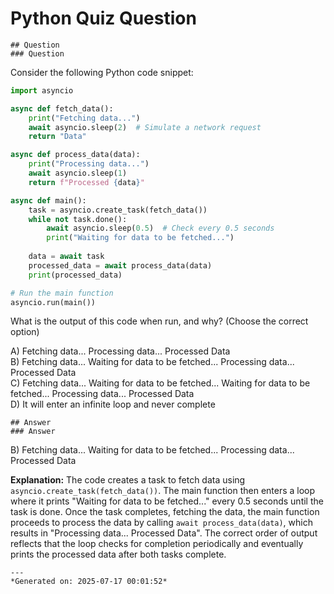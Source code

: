 # Python Quiz Question
    
    ## Question
    ### Question
Consider the following Python code snippet:

```python
import asyncio

async def fetch_data():
    print("Fetching data...")
    await asyncio.sleep(2)  # Simulate a network request
    return "Data"

async def process_data(data):
    print("Processing data...")
    await asyncio.sleep(1)
    return f"Processed {data}"

async def main():
    task = asyncio.create_task(fetch_data())
    while not task.done():
        await asyncio.sleep(0.5)  # Check every 0.5 seconds
        print("Waiting for data to be fetched...")
    
    data = await task
    processed_data = await process_data(data)
    print(processed_data)

# Run the main function
asyncio.run(main())
```

What is the output of this code when run, and why? (Choose the correct option)

A) Fetching data... Processing data... Processed Data  
B) Fetching data... Waiting for data to be fetched... Processing data... Processed Data  
C) Fetching data... Waiting for data to be fetched... Waiting for data to be fetched... Processing data... Processed Data  
D) It will enter an infinite loop and never complete
    
    ## Answer
    ### Answer
B) Fetching data... Waiting for data to be fetched... Processing data... Processed Data

**Explanation:**
The code creates a task to fetch data using `asyncio.create_task(fetch_data())`. The main function then enters a loop where it prints "Waiting for data to be fetched..." every 0.5 seconds until the task is done. Once the task completes, fetching the data, the main function proceeds to process the data by calling `await process_data(data)`, which results in "Processing data... Processed Data". The correct order of output reflects that the loop checks for completion periodically and eventually prints the processed data after both tasks complete.
    
    ---
    *Generated on: 2025-07-17 00:01:52*
    